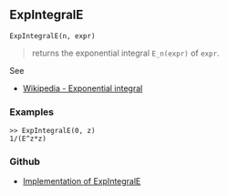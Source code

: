 ## ExpIntegralE

```
ExpIntegralE(n, expr)
```

> returns the exponential integral `E_n(expr)` of `expr`.
  
See
* [Wikipedia - Exponential integral](https://en.wikipedia.org/wiki/Exponential_integral)

### Examples

```
>> ExpIntegralE(0, z)
1/(E^z*z) 
```
 

### Github

* [Implementation of ExpIntegralE](https://github.com/axkr/symja_android_library/blob/master/symja_android_library/matheclipse-core/src/main/java/org/matheclipse/core/builtin/HypergeometricFunctions.java#L341) 
